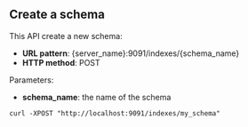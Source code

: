 ## Create a schema

This API create a new schema:

* **URL pattern**: {server_name}:9091/indexes/{schema_name}
* **HTTP method**: POST

Parameters:

* **schema_name**: the name of the schema

```
curl -XPOST "http://localhost:9091/indexes/my_schema"
```